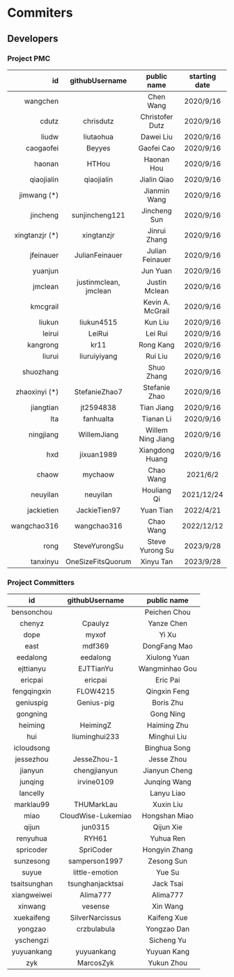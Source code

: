 <!--
* Licensed to the Apache Software Foundation (ASF) under one
* or more contributor license agreements.  See the NOTICE file
* distributed with this work for additional information
* regarding copyright ownership.  The ASF licenses this file
* to you under the Apache License, Version 2.0 (the
* "License"); you may not use this file except in compliance
* with the License.  You may obtain a copy of the License at
*
* http://www.apache.org/licenses/LICENSE-2.0
*
* Unless required by applicable law or agreed to in writing, software
* distributed under the License is distributed on an "AS IS" BASIS,
* WITHOUT WARRANTIES OR CONDITIONS OF ANY KIND, either express or implied.
* See the License for the specific language governing permissions and
* limitations under the License.
-->

# Commiters

## Developers

### Project PMC

|              id |    githubUsername     |    public name    | starting date |
| --------------: | :-------------------: | :---------------: | :-----------: |
|        wangchen |                       |     Chen Wang     |   2020/9/16   |
|           cdutz |       chrisdutz       |  Christofer Dutz  |   2020/9/16   |
|           liudw |       liutaohua       |     Dawei Liu     |   2020/9/16   |
|       caogaofei |        Beyyes         |    Gaofei Cao     |   2020/9/16   |
|          haonan |         HTHou         |    Haonan Hou     |   2020/9/16   |
|      qiaojialin |      qiaojialin       |    Jialin Qiao    |   2020/9/16   |
|    jimwang (\*) |                       |   Jianmin Wang    |   2020/9/16   |
|        jincheng |    sunjincheng121     |   Jincheng Sun    |   2020/9/16   |
| xingtanzjr (\*) |      xingtanzjr       |   Jinrui Zhang    |   2020/9/16   |
|       jfeinauer |    JulianFeinauer     |  Julian Feinauer  |   2020/9/16   |
|         yuanjun |                       |     Jun Yuan      |   2020/9/16   |
|         jmclean | justinmclean, jmclean |   Justin Mclean   |   2020/9/16   |
|        kmcgrail |                       | Kevin A. McGrail  |   2020/9/16   |
|          liukun |      liukun4515       |      Kun Liu      |   2020/9/16   |
|          leirui |        LeiRui         |      Lei Rui      |   2020/9/16   |
|        kangrong |         kr11          |     Rong Kang     |   2020/9/16   |
|          liurui |     liuruiyiyang      |      Rui Liu      |   2020/9/16   |
|       shuozhang |                       |    Shuo Zhang     |   2020/9/16   |
|  zhaoxinyi (\*) |     StefanieZhao7     |   Stefanie Zhao   |   2020/9/16   |
|       jiangtian |       jt2594838       |    Tian Jiang     |   2020/9/16   |
|             lta |       fanhualta       |     Tianan Li     |   2020/9/16   |
|       ningjiang |      WillemJiang      | Willem Ning Jiang |   2020/9/16   |
|             hxd |      jixuan1989       |  Xiangdong Huang  |   2020/9/16   |
|           chaow |        mychaow        |     Chao Wang     |   2021/6/2    |
|        neuyilan |       neuyilan        |    Houliang Qi    |  2021/12/24   |
|      jackietien |     JackieTien97      |     Yuan Tian     |   2022/4/21   |
|     wangchao316 |      wangchao316      |     Chao Wang     |  2022/12/12   |
|            rong |     SteveYurongSu     |  Steve Yurong Su  |   2023/9/28   |
|        tanxinyu |   OneSizeFitsQuorum   |     Xinyu Tan     |   2023/9/28   |

### Project Committers

|    **id**    | **githubUsername** | **public name** |
| :----------: | :----------------: | :-------------: |
|  bensonchou  |                    |  Peichen Chou   |
|    chenyz    |      Cpaulyz       |   Yanze Chen    |
|     dope     |       myxof        |      Yi Xu      |
|     east     |       mdf369       |  DongFang Mao   |
|   eedalong   |      eedalong      |  Xiulong Yuan   |
|  ejttianyu   |     EJTTianYu      | Wangminhao Gou  |
|   ericpai    |      ericpai       |    Eric Pai     |
| fengqingxin  |      FLOW4215      |  Qingxin Feng   |
|  geniuspig   |     Genius-pig     |    Boris Zhu    |
|   gongning   |                    |    Gong Ning    |
|   heiming    |      HeimingZ      |   Haiming Zhu   |
|     hui      |   liuminghui233    |   Minghui Liu   |
|  icloudsong  |                    |  Binghua Song   |
|  jessezhou   |    JesseZhou-1     |   Jesse Zhou    |
|   jianyun    |    chengjianyun    |  Jianyun Cheng  |
|   junqing    |     irvine0109     |  Junqing Wang   |
|   lancelly   |                    |   Lanyu Liao    |
|  marklau99   |     THUMarkLau     |    Xuxin Liu    |
|     miao     | CloudWise-Lukemiao |  Hongshan Miao  |
|    qijun     |      jun0315       |    Qijun Xie    |
|   renyuhua   |       RYH61        |    Yuhua Ren    |
|  spricoder   |     SpriCoder      |  Hongyin Zhang  |
|  sunzesong   |   samperson1997    |   Zesong Sun    |
|    suyue     |   little-emotion   |     Yue Su      |
| tsaitsunghan |  tsunghanjacktsai  |    Jack Tsai    |
| xiangweiwei  |      Alima777      |    Alima777     |
|   xinwang    |      vesense       |    Xin Wang     |
|  xuekaifeng  |  SilverNarcissus   |   Kaifeng Xue   |
|   yongzao    |    crzbulabula     |   Yongzao Dan   |
|  yschengzi   |                    |   Sicheng Yu    |
|  yuyuankang  |     yuyuankang     |   Yuyuan Kang   |
|     zyk      |     MarcosZyk      |   Yukun Zhou    |

